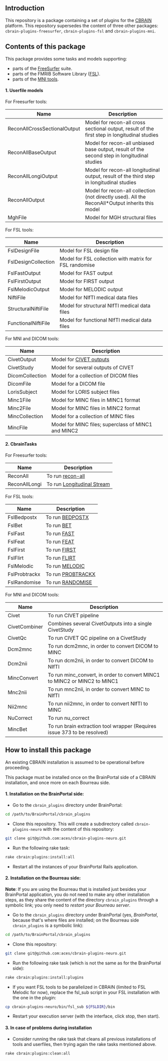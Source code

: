 
## Introduction

This repository is a package containing a set of plugins for the
[CBRAIN](https://github.com/aces/cbrain) platform. This repository
supersedes the content of three other packages: `cbrain-plugins-freesurfer`,
`cbrain-plugins-fsl` and `cbrain-plugins-mni`.



## Contents of this package

This package provides some tasks and models supporting:

* parts of the [FreeSurfer](http://freesurfer.net/) suite.
* parts of the FMRIB Software Library ([FSL](http://fsl.fmrib.ox.ac.uk/fsl/fslwiki/)).
* parts of the [MNI tools](http://www.bic.mni.mcgill.ca/ServicesSoftware/HomePage).



#### 1. Userfile models

For Freesurfer tools:

| Name                         | Description                                                                                     |
|------------------------------|-------------------------------------------------------------------------------------------------|
| ReconAllCrossSectionalOutput | Model for recon-all cross sectional output, result of the first step in longitudinal studies    |
| ReconAllBaseOutput           | Model for recon-all unbiased base output, result of the second step in longitudinal studies     |
| ReconAllLongiOutput          | Model for recon-all longitudinal output, result of the third step in longitudinal studies       |
| ReconAllOutput               | Model for recon-all collection (not directly used). All the ReconAll*Output inherits this model |
| MghFile                      | Model for MGH structural files                                                                  |

For FSL tools:

| Name                         | Description                                                                                     |
|------------------------------|-------------------------------------------------------------------------------------------------|
| FslDesignFile                | Model for FSL design file                                                                       |
| FslDesignCollection          | Model for FSL collection with matrix for FSL randomise                                          |
| FslFastOutput                | Model for FAST output                                                                           |
| FslFirstOutput               | Model for FIRST output                                                                          |
| FslMelodicOutput             | Model for MELODIC output                                                                        |
| NiftiFile                    | Model for NIfTI medical data files                                                              |
| StructuralNiftiFile          | Model for structural NIfTI medical data files                                                   |
| FunctionalNiftiFile          | Model for functional NIfTI medical data files                                                   |

For MNI and DICOM tools:

| Name                         | Description                                                                                     |
|------------------------------|-------------------------------------------------------------------------------------------------|
| CivetOutput                  | Model for [CIVET outputs](http://www.bic.mni.mcgill.ca/ServicesSoftware/OutputsOfCIVET)         |
| CivetStudy                   | Model for several outputs of CIVET                                                              |
| DicomCollection              | Model for a collection of DICOM files                                                           |
| DicomFile                    | Model for a DICOM file                                                                            |
| LorisSubject                 | Model for LORIS subject files                                                                   |
| Minc1File                    | Model for MINC files in MINC1 format                                                            |
| Minc2File                    | Model for MINC files in MINC2 format                                                            |
| MincCollection               | Model for a collection of MINC files                                                            |
| MincFile                     | Model for MINC files; superclass of MINC1 and MINC2                                             |


#### 2. CbrainTasks

For Freesurfer tools:

| Name          | Description                                                                                    |
|---------------|------------------------------------------------------------------------------------------------|
| ReconAll      | To run [recon-all](https://surfer.nmr.mgh.harvard.edu/fswiki/recon-all)                        |
| ReconAllLongi | To run [Longitudinal Stream](https://surfer.nmr.mgh.harvard.edu/fswiki/LongitudinalProcessing) |

For FSL tools:

| Name          | Description                                                                                    |
|---------------|------------------------------------------------------------------------------------------------|
| FslBedpostx   | To run [BEDPOSTX](http://fsl.fmrib.ox.ac.uk/fsl/fsl4.0/fdt/fdt_bedpostx.html)                  |
| FslBet        | To run [BET](http://fsl.fmrib.ox.ac.uk/fsl/fslwiki/BET)                                        |
| FslFast       | To run [FAST]( http://fsl.fmrib.ox.ac.uk/fsl/fslwiki/FAST)                                     |
| FslFeat       | To run [FEAT](http://fsl.fmrib.ox.ac.uk/fsl/fslwiki/FEAT)                                      |
| FslFirst      | To run [FIRST](http://fsl.fmrib.ox.ac.uk/fsl/fslwiki/FIRST)                                    |
| FslFlirt      | To run [FLIRT](http://fsl.fmrib.ox.ac.uk/fsl/fslwiki/FLIRT)                                    |
| FslMelodic    | To run [MELODIC](http://fsl.fmrib.ox.ac.uk/fsl/fslwiki/MELODIC)                                |
| FslProbtrackx | To run [PROBTRACKX](http://fsl.fmrib.ox.ac.uk/fsl/fsl-4.1.9/fdt/fdt_probtrackx.html)           |
| FslRandomise  | To run [RANDOMISE](http://fsl.fmrib.ox.ac.uk/fsl/fslwiki/Randomise)                            |

For MNI and DICOM tools:

| Name          | Description                                                                                    |
|---------------|------------------------------------------------------------------------------------------------|
| Civet         | To run CIVET pipeline                                                                          |
| CivetCombiner | Combines several CivetOutputs into a single CivetStudy                                         |
| CivetQc       | To run CIVET QC pipeline on a CivetStudy                                                       |
| Dcm2mnc       | To run dcm2mnc, in order to convert DICOM to MINC                                              |
| Dcm2nii       | To run dcm2nii, in order to convert DICOM to NIfTI                                             |
| MincConvert   | To run minc_convert, in order to convert MINC1 to MINC2 or MINC2 to MINC1                      |
| Mnc2nii       | To run mnc2nii, in order to convert MINC to NIfTI                                              |
| Nii2mnc       | To run nii2mnc, in order to convert NIfTI to MINC                                              |
| NuCorrect     | To run nu_correct                                                                              |
| MincBet       | To run brain extraction tool wrapper (Requires issue 373 to be resolved)                       |


## How to install this package

An existing CBRAIN installation is assumed to be operational before
proceeding.

This package must be installed once on the BrainPortal side of a
CBRAIN installation, and once more on each Bourreau side.

#### 1. Installation on the BrainPortal side:

  * Go to the `cbrain_plugins` directory under BrainPortal:

```bash
cd /path/to/BrainPortal/cbrain_plugins
```

  * Clone this repository. This will create a subdirectory called
  `cbrain-plugins-neuro` with the content of this repository:

```bash
git clone git@github.com:aces/cbrain-plugins-neuro.git
```

  * Run the following rake task:

```bash
rake cbrain:plugins:install:all
```

  * Restart all the instances of your BrainPortal Rails application.

#### 2. Installation on the Bourreau side:

**Note**: If you are using the Bourreau that is installed just
besides your BrainPortal application, you do not need to make
any other installation steps, as they share the content of
the directory `cbrain_plugins` through a symbolic link; you
only need to *restart your Bourreau server*.

  * Go to the `cbrain_plugins` directory under BrainPortal
  (yes, *BrainPortal*, because that's where files are installed; on
  the Bourreau side `cbrain_plugins` is a symbolic link):

```bash
cd /path/to/BrainPortal/cbrain_plugins
```

  * Clone this repository:

```bash
git clone git@github.com:aces/cbrain-plugins-neuro.git
```
  * Run the following rake task (which is not the same as for
  the BrainPortal side):

```bash
rake cbrain:plugins:install:plugins
```

  * If you want FSL tools to be parallelized in CBRAIN (limited to FSL Melodic for now), replace the fsl_sub script in your FSL installation with the one in the plugin:

```bash
cp cbrain-plugins-neuro/bin/fsl_sub ${FSLDIR}/bin
```

  * Restart your execution server (with the interface, click stop, then start).

#### 3. In case of problems during installation

  * Consider running the rake task that cleans all previous installations
    of tools and userfiles, then trying again the rake tasks mentioned above.

```bash
rake cbrain:plugins:clean:all
```
